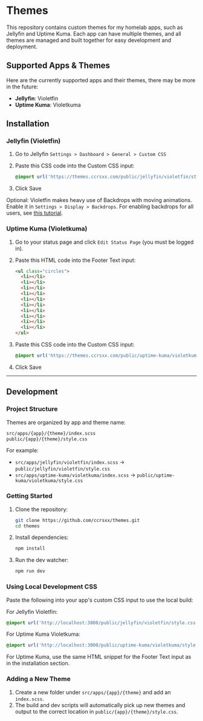 # Themes

This repository contains custom themes for my homelab apps, such as Jellyfin and Uptime Kuma. Each app can have multiple themes, and all themes are managed and built together for easy development and deployment.

## Supported Apps & Themes

Here are the currently supported apps and their themes, there may be more in the future:

- **Jellyfin**: Violetfin
- **Uptime Kuma**: Violetkuma

## Installation

### Jellyfin (Violetfin)

1. Go to Jellyfin `Settings > Dashboard > General > Custom CSS`
2. Paste this CSS code into the Custom CSS input:

   ```css
   @import url('https://themes.ccrsxx.com/public/jellyfin/violetfin/style.css');
   ```

3. Click Save

Optional: Violetfin makes heavy use of Backdrops with moving animations. Enable it in `Settings > Display > Backdrops`. For enabling backdrops for all users, see [this tutorial](https://github.com/BobHasNoSoul/jellyfin-mods#force-backdrops-for-all-users-108x).

### Uptime Kuma (Violetkuma)

1. Go to your status page and click `Edit Status Page` (you must be logged in).
2. Paste this HTML code into the Footer Text input:

   ```html
   <ul class="circles">
     <li></li>
     <li></li>
     <li></li>
     <li></li>
     <li></li>
     <li></li>
     <li></li>
     <li></li>
     <li></li>
     <li></li>
   </ul>
   ```

3. Paste this CSS code into the Custom CSS input:

   ```css
   @import url('https://themes.ccrsxx.com/public/uptime-kuma/violetkuma/style.css');
   ```

4. Click Save

---

## Development

### Project Structure

Themes are organized by app and theme name:

```bash
src/apps/{app}/{theme}/index.scss
public/{app}/{theme}/style.css
```

For example:

- `src/apps/jellyfin/violetfin/index.scss` → `public/jellyfin/violetfin/style.css`
- `src/apps/uptime-kuma/violetkuma/index.scss` → `public/uptime-kuma/violetkuma/style.css`

### Getting Started

1. Clone the repository:

   ```bash
   git clone https://github.com/ccrsxx/themes.git
   cd themes
   ```

2. Install dependencies:

   ```bash
   npm install
   ```

3. Run the dev watcher:

   ```bash
   npm run dev
   ```

### Using Local Development CSS

Paste the following into your app's custom CSS input to use the local build:

For Jellyfin Violetfin:

```css
@import url('http://localhost:3000/public/jellyfin/violetfin/style.css');
```

For Uptime Kuma Violetkuma:

```css
@import url('http://localhost:3000/public/uptime-kuma/violetkuma/style.css');
```

For Uptime Kuma, use the same HTML snippet for the Footer Text input as in the installation section.

### Adding a New Theme

1. Create a new folder under `src/apps/{app}/{theme}` and add an `index.scss`.
2. The build and dev scripts will automatically pick up new themes and output to the correct location in `public/{app}/{theme}/style.css`.
